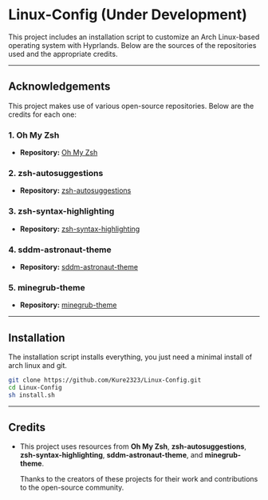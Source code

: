 # Linux-Config (Under Development)
This project includes an installation script to customize an Arch Linux-based operating system with Hyprlands. Below are the sources of the repositories used and the appropriate credits.

---

## Acknowledgements

This project makes use of various open-source repositories. Below are the credits for each one:

### 1. **Oh My Zsh**
   - **Repository:** [Oh My Zsh](https://github.com/ohmyzsh/ohmyzsh)

### 2. **zsh-autosuggestions**
   - **Repository:** [zsh-autosuggestions](https://github.com/zsh-users/zsh-autosuggestions)

### 3. **zsh-syntax-highlighting**
   - **Repository:** [zsh-syntax-highlighting](https://github.com/zsh-users/zsh-syntax-highlighting)

### 4. **sddm-astronaut-theme**
   - **Repository:** [sddm-astronaut-theme](https://github.com/Keyitdev/sddm-astronaut-theme)

### 5. **minegrub-theme**
   - **Repository:** [minegrub-theme](https://github.com/Lxtharia/minegrub-theme)

---

## Installation

The installation script installs everything, you just need a minimal install of arch linux and git.
```bash
git clone https://github.com/Kure2323/Linux-Config.git
cd Linux-Config
sh install.sh
```

---

## Credits

- This project uses resources from **Oh My Zsh**, **zsh-autosuggestions**, **zsh-syntax-highlighting**, **sddm-astronaut-theme**, and **minegrub-theme**. 
  
  Thanks to the creators of these projects for their work and contributions to the open-source community.

